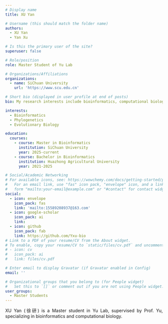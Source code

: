 ```yaml
---
# Display name
title: XU Yan

# Username (this should match the folder name)
authors:
  - XU Yan
  - Yan Xu

# Is this the primary user of the site?
superuser: false

# Role/position
role: Master Student of Yu Lab

# Organizations/Affiliations
organizations:
  - name: SiChuan University
    url: 'https://www.scu.edu.cn'

# Short bio (displayed in user profile at end of posts)
bio: My research interests include bioinformatics, computational biology and phylogenetics.

interests:
  - Bioinformatics
  - Phylogenetics
  - Evolutionary Biology

education:
  courses:
    - course: Master in Bioinformatics
      institution: SiChuan University
      year: 2025-current
    - course: Bachelor in Bioinformatics
      institution: Huazhong Agricultural University
      year: 2021-2025

# Social/Academic Networking
# For available icons, see: https://wowchemy.com/docs/getting-started/page-builder/#icons
#   For an email link, use "fas" icon pack, "envelope" icon, and a link in the
#   form "mailto:your-email@example.com" or "#contact" for contact widget.
social:
  - icon: envelope
    icon_pack: fas
    link: 'mailto:15589208937@163.com'
  - icon: google-scholar
    icon_pack: ai
    link: 
  - icon: github
    icon_pack: fab
    link: https://github.com/Yxu-bio
# Link to a PDF of your resume/CV from the About widget.
# To enable, copy your resume/CV to `static/files/cv.pdf` and uncomment the lines below.
# - icon: cv
#   icon_pack: ai
#   link: files/cv.pdf

# Enter email to display Gravatar (if Gravatar enabled in Config)
email: ''

# Organizational groups that you belong to (for People widget)
#   Set this to `[]` or comment out if you are not using People widget.
user_groups:
  - Master Students
---
```

<div style="text-align: justify;">

XU Yan (徐研) is a Master student in Yu Lab, supervised by Prof. Yu, specializing in bioinformatics and computational biology.

</div>
